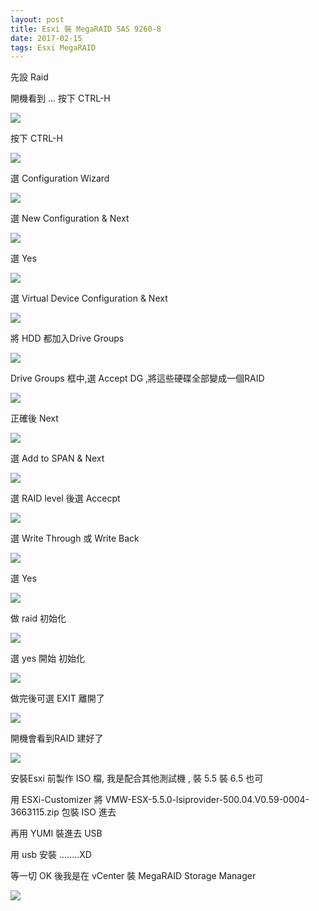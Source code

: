 ```yaml
---
layout: post
title: Esxi 裝 MegaRAID SAS 9260-8
date: 2017-02-15
tags: Esxi MegaRAID
---
```

先設 Raid

開機看到 ... 按下 CTRL-H 

<img src="/images/posts/MegaRAID/p1.png">

按下 CTRL-H 

<img src="/images/posts/MegaRAID/p2.png">

選 Configuration Wizard

<img src="/images/posts/MegaRAID/p3.png">

選 New Configuration & Next

<img src="/images/posts/MegaRAID/p4.png">

選 Yes

<img src="/images/posts/MegaRAID/p5.png">

選  Virtual Device Configuration & Next

<img src="/images/posts/MegaRAID/p6.png">

將 HDD 都加入Drive Groups 

<img src="/images/posts/MegaRAID/p7.png">

Drive Groups 框中,選 Accept DG ,將這些硬碟全部變成一個RAID

<img src="/images/posts/MegaRAID/p8.png">

正確後 Next

<img src="/images/posts/MegaRAID/p9.png">

選 Add to SPAN & Next

<img src="/images/posts/MegaRAID/p11.png">

選 RAID level 後選 Accecpt

<img src="/images/posts/MegaRAID/p12.png">

選 Write Through 或 Write Back

<img src="/images/posts/MegaRAID/p13.png">

選 Yes

<img src="/images/posts/MegaRAID/p14.png">

做 raid 初始化

<img src="/images/posts/MegaRAID/p15.png">

選 yes 開始 初始化

<img src="/images/posts/MegaRAID/p16.png">

做完後可選 EXIT 離開了

<img src="/images/posts/MegaRAID/p17.png">

開機會看到RAID 建好了

<img src="/images/posts/MegaRAID/p18.png">

安裝Esxi 前製作 ISO 檔, 我是配合其他測試機 , 裝 5.5 裝 6.5 也可

用 ESXi-Customizer 將 VMW-ESX-5.5.0-lsiprovider-500.04.V0.59-0004-3663115.zip 包裝 ISO 進去

再用 YUMI 裝進去 USB 

用 usb 安裝 ........XD

等一切 OK 後我是在 vCenter 裝 MegaRAID Storage Manager 

<img src="/images/posts/MegaRAID/p19.png">
